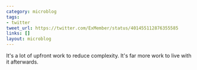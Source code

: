 ```yaml
---
category: microblog
tags:
- twitter
tweet_url: https://twitter.com/ExMember/status/401455112876355585
links: []
layout: microblog
---
```

It's a lot of upfront work to reduce complexity. It's far more work to live with it afterwards.
